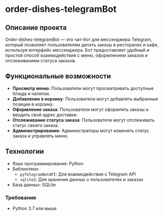 # order-dishes-telegramBot

## Описание проекта

Order-dishes-telegramBot — это чат-бот для мессенджера Telegram, который позволяет пользователям делать заказы в ресторанах и кафе, используя интерфейс мессенджера. Бот предоставляет удобный и простой способ взаимодействия с меню, оформлением заказов и отслеживанием статуса заказов.

## Функциональные возможности

- **Просмотр меню**: Пользователи могут просматривать доступные блюда и напитки.
- **Добавление в корзину**: Пользователи могут добавлять выбранные позиции в корзину.
- **Оформление заказа**: Пользователи могут оформлять заказы и вводить свой адрес доставки.
- **Отслеживание статуса заказа**: Пользователи могут отслеживать статус своего заказа.
- **Администрирование**: Администраторы могут изменять статус заказа и управлять меню.

## Технологии

- Язык программирования: Python
- Библиотеки:
  - `pyTelegramBotAPI`: Для взаимодействия с Telegram API
  - `sqlite3`: Для хранения данных о пользователях и заказах
- База данных: SQLite

### Требования

- Python 3.7 или выше